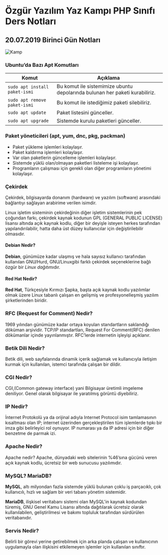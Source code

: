 # Özgür Yazılım Yaz Kampı PHP Sınıfı Ders Notları

## 20.07.2019 Birinci Gün Notları
![Kamp](https://kamp.linux.org.tr/2019/yaz/wp-content/themes/oyk-wp-theme/assets/images/oyk2019logo.png)

### Ubuntu’da Bazı Apt Komutları

Komut|Açıklama
---|---
```sudo apt install paket-ismi``` |Bu komut ile sistemimize ubuntu depolarında bulunan her paketi kurabiliriz.
```sudo apt remove paket-ismi``` |Bu komut ile istediğimiz paketi silebiliriz. 
```sudo apt update``` |Paket listesini günceller.
```sudo apt upgrade``` |Sistemde kurulu paketleri günceller.

### Paket yöneticileri (apt, yum, dnc, pkg, packman)
- Paket yükleme işlemleri kolaylaşır.
- Paket kaldırma işlemleri kolaylaşır.
- Var olan paketlerin güncelleme işlemleri kolaylaşır.
- Sistemde yüklü olan/olmayan paketleri listeleme işi kolaylaşır.
- Programların çalışması için gerekli olan diğer programların yönetimi kolaylaşır.

### Çekirdek
Çekirdek, bilgisayarda donanım (hardware) ve yazılım (software) arasındaki bağlantıyı sağlayan arabirime verilen isimdir. 

Linux işletim sisteminin çekirdeğinin diğer işletim sistemlerinin pek çoğundan farkı, çekirdek kaynak kodunun GPL (GENERAL PUBLIC LICENSE) lisansı altında açık kaynak kodlu, diğer bir deyişle isteyen herkes tarafından yapılandırılabilir, hatta daha üst düzey kullanıcılar için değiştirilebilir olmasıdır. 

#### Debian Nedir?
**Debian**, günümüze kadar ulaşmış ve hala sayısız kullanıcı tarafından kullanılan GNU/Hurd, GNU/Linuxgibi farklı çekirdek seçeneklerine bağlı özgür bir *Linux dağıtımı*dır. 

#### Red Hat Nedir?
**Red Hat**, Türkçesiyle Kırmızı Şapka, başta açık kaynak kodlu yazılımlar olmak üzere Linux tabanlı çalışan en gelişmiş ve profesyonelleşmiş yazılım şirketlerinden biridir. 

### RFC (Request for Comment) Nedir?
1969 yılından günümüze kadar ortaya koyulan standartların saklandığı döküman arşividir. TCP/IP standartları, Request For Comment(RFC) denilen dökümanlar içinde yayınlanmıştır. RFC’lerde internetin işleyişi açıklanır. 

### Betik Dili Nedir?
Betik dili, web sayfalarında dinamik içerik sağlamak ve kullanıcıyla iletişim kurmak için kullanılan, istemci tarafında çalışan bir dildir.

### CGI Nedir?
CGI,(Common gateway interface) yani Bilgisayar üretimli imgeleme deniliyor. Genel olarak bilgisayar ile yaratılmış görüntü diyebiliriz.

### IP Nedir?
İnternet Protokolü ya da orijinal adıyla Internet Protocol isim tamlamasının kısaltması olan IP; internet üzerinden gerçekleştirilen tüm işlemlerde tıpkı bir imza gibi belirleyici rol oynuyor. IP numarası ya da IP adresi için bir diğer benzetme de parmak izi. 

### Apache Nedir?
Apache nedir? Apache, dünyadaki web sitelerinin %46’sına gücünü veren açık kaynak kodlu, ücretsiz bir web sunucusu yazılımıdır. 

### MySQL? MariaDB?

**MySQL**, altı milyondan fazla sistemde yüklü bulunan çoklu iş parçacıklı, çok kullanıcılı, hızlı ve sağlam bir veri tabanı yönetim sistemidir.

**MariaDB**, ilişkisel veritabanı sistemi olan MySQL'in kaynak kodundan türemiş, GNU Genel Kamu Lisansı altında dağıtılarak ücretsiz olarak kullanılabilen, geliştirilmesi ve bakımı topluluk tarafından sürdürülen veritabanıdır.

### Servis Nedir?
Belirli bir görevi yerine getirebilmek için arka planda çalışan ve kullanıcının uygulamayla olan ilişkisini etkilemeyen işlemler için kullanılan sınıftır.
